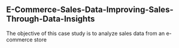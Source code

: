 ## E-Commerce-Sales-Data-Improving-Sales-Through-Data-Insights
The objective of this case study is to analyze sales data from an e-commerce store
